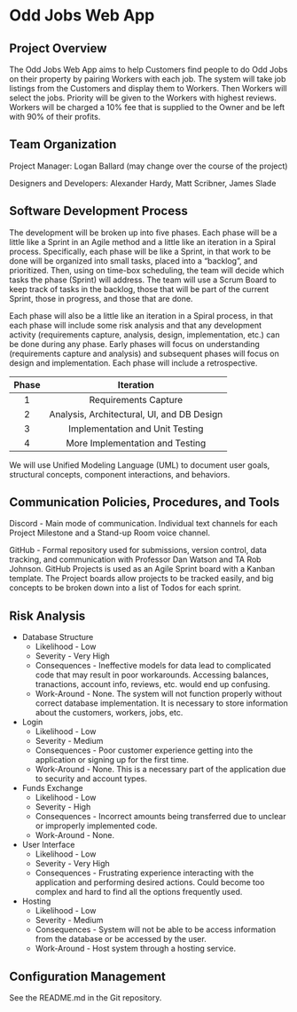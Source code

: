 # Odd Jobs Web App

## Project Overview

The Odd Jobs Web App aims to help Customers find people to do Odd Jobs on their property by pairing Workers with each job. The system will take job listings from the Customers and display them to Workers. Then Workers will select the jobs. Priority will be given to the Workers with highest reviews. Workers will be charged a 10% fee that is supplied to the Owner and be left with 90% of their profits.

## Team Organization

Project Manager: Logan Ballard (may change over the course of the project)

Designers and Developers: Alexander Hardy, Matt Scribner, James Slade

## Software Development Process

The development will be broken up into five phases. Each phase will be a little like a Sprint in an Agile method and a little like an iteration in a Spiral process. Specifically, each phase will be like a Sprint, in that work to be done will be organized into small tasks, placed into a “backlog”, and prioritized. Then, using on time-box scheduling, the team will decide which tasks the phase (Sprint) will address. The team will use a Scrum Board to keep track of tasks in the backlog, those that will be part of the current Sprint, those in progress, and those that are done.

Each phase will also be a little like an iteration in a Spiral process, in that each phase will include some risk analysis and that any development activity (requirements capture, analysis, design, implementation, etc.) can be done during any phase. Early phases will focus on understanding (requirements capture and analysis) and subsequent phases will focus on design and implementation. Each phase will include a retrospective.

| Phase | Iteration |
| :-----: | :-----: |
| 1 | Requirements Capture |
| 2 | Analysis, Architectural, UI, and DB Design |
| 3 | Implementation and Unit Testing |
| 4 | More Implementation and Testing |

We will use Unified Modeling Language (UML) to document user goals, structural concepts, component interactions, and behaviors.

## Communication Policies, Procedures, and Tools

Discord - Main mode of communication. Individual text channels for each Project Milestone and a Stand-up Room voice channel.

GitHub - Formal repository used for submissions, version control, data tracking, and communication with Professor Dan Watson and TA Rob Johnson. GitHub Projects is used as an Agile Sprint board with a Kanban template. The Project boards allow projects to be tracked easily, and big concepts to be broken down into a list of Todos for each sprint.


## Risk Analysis

- Database Structure
	- Likelihood - Low
	- Severity - Very High
	- Consequences - Ineffective models for data lead to complicated code that may result in poor workarounds. Accessing balances, tranactions, account info, reviews, etc. would end up confusing.
	- Work-Around - None. The system will not function properly without correct database implementation. It is necessary to store information about the customers, workers, jobs, etc.
- Login
	- Likelihood - Low
	- Severity - Medium
	- Consequences - Poor customer experience getting into the application or signing up for the first time.
	- Work-Around - None. This is a necessary part of the application due to security and account types.
- Funds Exchange
	- Likelihood - Low
	- Severity - High
	- Consequences - Incorrect amounts being transferred due to unclear or improperly implemented code.
	- Work-Around - None.
- User Interface
	- Likelihood - Low
	- Severity - Very High
	- Consequences - Frustrating experience interacting with the application and performing desired actions. Could become too complex and hard to find all the options frequently used.
- Hosting
	- Likelihood - Low
	- Severity - Medium
	- Consequences - System will not be able to be access information from the database or be accessed by the user.
	- Work-Around - Host system through a hosting service.

## Configuration Management

See the README.md in the Git repository.

